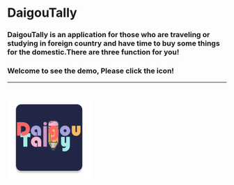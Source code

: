 # DaigouTally  
### DaigouTally is an application for those who are traveling or studying in foreign country and have time to buy some things for the domestic.There are three function for you!  
### Welcome to see the demo, Please click the icon!
----------------------------------------
[![](/app/src/main/res/mipmap-xxxhdpi/ic_launcher.png "Click here to see demo!")][demo]
---------------------------------------

[demo]:https://www.bilibili.com/video/av47418545/ "demo"
